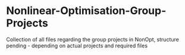 # Nonlinear-Optimisation-Group-Projects
Collection of all files regarding the group projects in NonOpt, structure pending - depending on actual projects and required files
